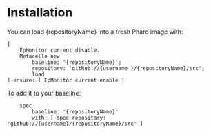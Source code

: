 # Installation

You can load {repositoryName} into a fresh Pharo image with:

```smalltalk
[
    EpMonitor current disable.
    Metacello new
        baseline: '{repositoryName}';
        repository: 'github://{username	}/{repositoryName}/src';
        load
] ensure: [ EpMonitor current enable ]
```

To add it to your baseline:

```smalltalk
    spec
	    baseline: '{repositoryName}'
	    with: [ spec repository: 'github://{username}/{repositoryName}/src' ]
```

